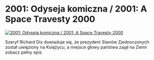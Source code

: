 2001: Odyseja komiczna / 2001: A Space Travesty 2000 
=============
[![2001: Odyseja komiczna / 2001: A Space Travesty 2000 ](http://vidos.pl/images/player.gif)](http://vidos.pl/2001-odyseja-komiczna-2001-a-space-travesty-2000)

 Szeryf Richard Dix dowiaduje się, że prezydent Stanów Zjednoczonych został uwięziony na Księżycu, a miejsce głowy państwa zajął na Ziemi zobacz pełny opis
